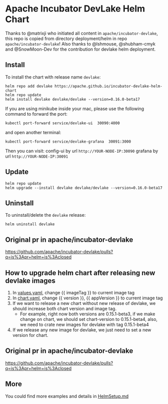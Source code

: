 # Apache Incubator DevLake Helm Chart

<!--
#
# Licensed to the Apache Software Foundation (ASF) under one or more
# contributor license agreements.  See the NOTICE file distributed with
# this work for additional information regarding copyright ownership.
# The ASF licenses this file to You under the Apache License, Version 2.0
# (the "License"); you may not use this file except in compliance with
# the License.  You may obtain a copy of the License at
#
#     http://www.apache.org/licenses/LICENSE-2.0
#
# Unless required by applicable law or agreed to in writing, software
# distributed under the License is distributed on an "AS IS" BASIS,
# WITHOUT WARRANTIES OR CONDITIONS OF ANY KIND, either express or implied.
# See the License for the specific language governing permissions and
# limitations under the License.
#
-->

Thanks to @matrixji who initiated all content in `apache/incubator-devlake`, this repo is copied from directory deployment/helm in repo `apache/incubator-devlake`! Also thanks to @lshmouse, @shubham-cmyk and @SnowMoon-Dev for the contribution for devlake helm deployment.

## Install

To install the chart with release name `devlake`:

```shell
helm repo add devlake https://apache.github.io/incubator-devlake-helm-chart
helm repo update
helm install devlake devlake/devlake --version=0.16.0-beta17
```

If you are using minikube inside your mac, please use the following command to forward the port:
```shell
kubectl port-forward service/devlake-ui  30090:4000
```
and open another terminal:
```shell
kubectl port-forward service/devlake-grafana  30091:3000
```

Then you can visit:
    config-ui by url `http://YOUR-NODE-IP:30090`
    grafana by url `http://YOUR-NODE-IP:30091`

## Update

```shell
helm repo update
helm upgrade --install devlake devlake/devlake --version=0.16.0-beta17
```

## Uninstall

To uninstall/delete the `devlake` release:

```shell
helm uninstall devlake
```

## Original pr in apache/incubator-devlake
https://github.com/apache/incubator-devlake/pulls?q=is%3Apr+helm+is%3Aclosed

## How to upgrade helm chart after releasing new devlake images
1. In [values.yaml](https://github.com/apache/incubator-devlake-helm-chart/blob/main/charts/devlake/values.yaml), change {{ imageTag }} to current image tag
2. In [chart.yaml](https://github.com/apache/incubator-devlake-helm-chart/blob/main/charts/devlake/Chart.yaml), change {{ version }}, {{ appVersion }} to current image tag
3. If we want to release a new chart without new release of devlake, we should increase both chart version and image tag. 
   - For example, right now both versions are 0.15.1-beta3, if we make change on chart, we should set chart-version to 0.15.1-beta4, also, we need to crate new images for devlake with tag 0.15.1-beta4
4. If we release any new image for devlake, we just need to set a new version for chart.

## Original pr in apache/incubator-devlake
https://github.com/apache/incubator-devlake/pulls?q=is%3Apr+helm+is%3Aclosed


## More
You could find more examples and details in [HelmSetup.md](HelmSetup.md)